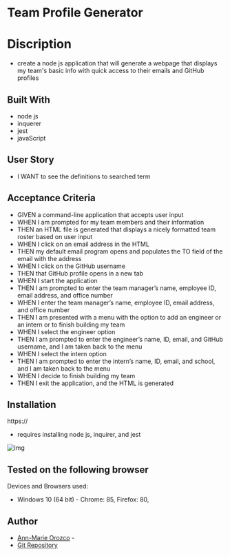 # Team Profile Generator


# Discription
* create a node js application that will generate a webpage that displays my team's basic info with quick access to their emails and GitHub profiles


## Built With
* node js
* inquerer
* jest
* javaScript 


## User Story
* I WANT to see the definitions to searched term


## Acceptance Criteria
* GIVEN a command-line application that accepts user input
* WHEN I am prompted for my team members and their information
* THEN an HTML file is generated that displays a nicely formatted team roster based on user input
* WHEN I click on an email address in the HTML
* THEN my default email program opens and populates the TO field of the email with the address
* WHEN I click on the GitHub username
* THEN that GitHub profile opens in a new tab
* WHEN I start the application
* THEN I am prompted to enter the team manager’s name, employee ID, email address, and office number
* WHEN I enter the team manager’s name, employee ID, email address, and office number
* THEN I am presented with a menu with the option to add an engineer or an intern or to finish building my team
* WHEN I select the engineer option
* THEN I am prompted to enter the engineer’s name, ID, email, and GitHub username, and I am taken back to the menu
* WHEN I select the intern option
* THEN I am prompted to enter the intern’s name, ID, email, and school, and I am taken back to the menu
* WHEN I decide to finish building my team
* THEN I exit the application, and the HTML is generated


## Installation
https://
 * requires installing node js, inquirer, and jest


![img](./assets/images/wordsearchModal.jpg)


## Tested on the following browser
Devices and Browsers used:
* Windows 10 (64 bit) - Chrome: 85, Firefox: 80, 


## Author
* [Ann-Marie Orozco](ann760.github.io/myportfolio/) - 
* [Git Repository](https://github.com/ann760/team-profile-generator)
